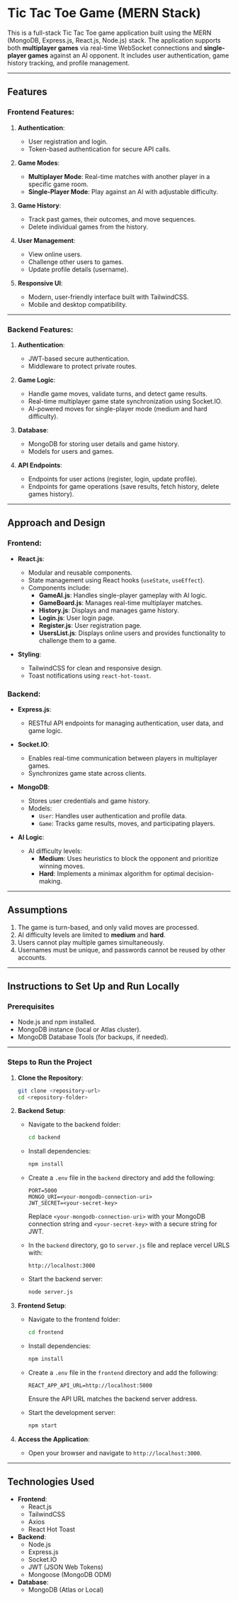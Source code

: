 # Tic Tac Toe Game (MERN Stack)

This is a full-stack Tic Tac Toe game application built using the MERN (MongoDB, Express.js, React.js, Node.js) stack. The application supports both **multiplayer games** via real-time WebSocket connections and **single-player games** against an AI opponent. It includes user authentication, game history tracking, and profile management.

---

## Features

### Frontend Features:
1. **Authentication**:
   - User registration and login.
   - Token-based authentication for secure API calls.

2. **Game Modes**:
   - **Multiplayer Mode**: Real-time matches with another player in a specific game room.
   - **Single-Player Mode**: Play against an AI with adjustable difficulty.

3. **Game History**:
   - Track past games, their outcomes, and move sequences.
   - Delete individual games from the history.

4. **User Management**:
   - View online users.
   - Challenge other users to games.
   - Update profile details (username).

5. **Responsive UI**:
   - Modern, user-friendly interface built with TailwindCSS.
   - Mobile and desktop compatibility.

---

### Backend Features:
1. **Authentication**:
   - JWT-based secure authentication.
   - Middleware to protect private routes.

2. **Game Logic**:
   - Handle game moves, validate turns, and detect game results.
   - Real-time multiplayer game state synchronization using Socket.IO.
   - AI-powered moves for single-player mode (medium and hard difficulty).

3. **Database**:
   - MongoDB for storing user details and game history.
   - Models for users and games.

4. **API Endpoints**:
   - Endpoints for user actions (register, login, update profile).
   - Endpoints for game operations (save results, fetch history, delete games history).

---

## Approach and Design

### Frontend:
- **React.js**:
  - Modular and reusable components.
  - State management using React hooks (`useState`, `useEffect`).
  - Components include:
    - **GameAI.js**: Handles single-player gameplay with AI logic.
    - **GameBoard.js**: Manages real-time multiplayer matches.
    - **History.js**: Displays and manages game history.
    - **Login.js**: User login page.
    - **Register.js**: User registration page.
    - **UsersList.js**: Displays online users and provides functionality to challenge them to a game.

- **Styling**:
  - TailwindCSS for clean and responsive design.
  - Toast notifications using `react-hot-toast`.

### Backend:
- **Express.js**:
  - RESTful API endpoints for managing authentication, user data, and game logic.

- **Socket.IO**:
  - Enables real-time communication between players in multiplayer games.
  - Synchronizes game state across clients.

- **MongoDB**:
  - Stores user credentials and game history.
  - Models:
    - `User`: Handles user authentication and profile data.
    - `Game`: Tracks game results, moves, and participating players.

- **AI Logic**:
  - AI difficulty levels:
    - **Medium**: Uses heuristics to block the opponent and prioritize winning moves.
    - **Hard**: Implements a minimax algorithm for optimal decision-making.

---

## Assumptions
1. The game is turn-based, and only valid moves are processed.
2. AI difficulty levels are limited to **medium** and **hard**.
3. Users cannot play multiple games simultaneously.
4. Usernames must be unique, and passwords cannot be reused by other accounts.

---

## Instructions to Set Up and Run Locally

### Prerequisites
- Node.js and npm installed.
- MongoDB instance (local or Atlas cluster).
- MongoDB Database Tools (for backups, if needed).

---

### Steps to Run the Project

1. **Clone the Repository**:
   ```bash
   git clone <repository-url>
   cd <repository-folder>

2. **Backend Setup**:
   - Navigate to the backend folder:
     ```bash
     cd backend
     ```
   - Install dependencies:
     ```bash
     npm install
     ```
   - Create a `.env` file in the `backend` directory and add the following:
     ```env
     PORT=5000
     MONGO_URI=<your-mongodb-connection-uri>
     JWT_SECRET=<your-secret-key>
     ```
     Replace `<your-mongodb-connection-uri>` with your MongoDB connection string and `<your-secret-key>` with a secure string for JWT. 

   - In the `backend` directory, go to `server.js` file and replace vercel URLS with:
     ```
     http://localhost:3000
     ```     

   - Start the backend server:
     ```bash
     node server.js
     ```

3. **Frontend Setup**:
   - Navigate to the frontend folder:
     ```bash
     cd frontend
     ```
   - Install dependencies:
     ```bash
     npm install
     ```
   - Create a `.env` file in the `frontend` directory and add the following:
     ```env
     REACT_APP_API_URL=http://localhost:5000
     ```
     Ensure the API URL matches the backend server address.

   - Start the development server:
     ```bash
     npm start
     ```

4. **Access the Application**:
   - Open your browser and navigate to `http://localhost:3000`.

---

## Technologies Used

- **Frontend**:
  - React.js
  - TailwindCSS
  - Axios
  - React Hot Toast
- **Backend**:
  - Node.js
  - Express.js
  - Socket.IO
  - JWT (JSON Web Tokens)
  - Mongoose (MongoDB ODM)
- **Database**:
  - MongoDB (Atlas or Local)